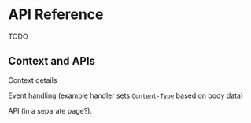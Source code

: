 # API Reference

TODO

## Context and APIs

Context details

Event handling (example handler sets `Content-Type` based on body data)

API (in a separate page?).
